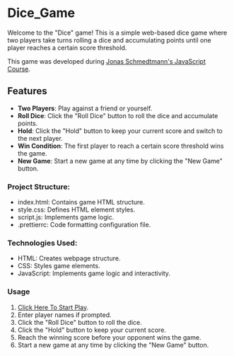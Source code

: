 # Dice_Game

Welcome to the "Dice" game! This is a simple web-based dice game where two players take turns rolling a dice and accumulating points until one player reaches a certain score threshold. 

This game was developed during [Jonas Schmedtmann's JavaScript Course](https://www.udemy.com/share/101Wfe3@WNfGGz11Oi9aTz8k04tFZTOeWvzLQXZsSOnuHZXk7n3xF_sBJQTf5GT05dyygfpFow==/).

## Features

- **Two Players**: Play against a friend or yourself.
- **Roll Dice**: Click the \"Roll Dice\" button to roll the dice and accumulate points.
- **Hold**: Click the \"Hold\" button to keep your current score and switch to the next player.
- **Win Condition**: The first player to reach a certain score threshold wins the game.
- **New Game**: Start a new game at any time by clicking the \"New Game\" button.


### Project Structure:
- index.html: Contains game HTML structure.
- style.css: Defines HTML element styles.
- script.js: Implements game logic.
- .prettierrc: Code formatting configuration file.

### Technologies Used:
- HTML: Creates webpage structure.
- CSS: Styles game elements.
- JavaScript: Implements game logic and interactivity.

### Usage
1. [Click Here To Start Play](https://dice-game-abuoelezz.vercel.app/).
2. Enter player names if prompted.
3. Click the \"Roll Dice\" button to roll the dice.
4. Click the \"Hold\" button to keep your current score.
5. Reach the winning score before your opponent wins the game.
6. Start a new game at any time by clicking the \"New Game\" button.
